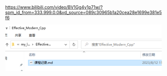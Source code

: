 https://www.bilibili.com/video/BV1Gg4y1p71w/?spm_id_from=333.999.0.0&vd_source=089c30965b1a20cea28e1699e381e5f6



![image-20230812112132644](figure/image-20230812112132644.png)